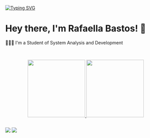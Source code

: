 [![Typing SVG](https://readme-typing-svg.herokuapp.com/?color=04C3CB&size=35&font=Fira+Code&weight=400&center=true&vCenter=true&width=1000&lines=WELCOME!;RAFA'S+CODE)](https://git.io/typing-svg)

<!-- Sobre mim -->
# Hey there, I'm Rafaella Bastos! 👋

👨🏻‍💻 I'm a Student of System Analysis and Development 

<!-- Status -->
<br><div align="center">
  <a href="https://github.com/rafaellabastos">
  <img height="180em" src="https://github-readme-stats.vercel.app/api?username=rafaellabastos&show_icons=true&theme=dracula&include_all_commits=true&count_private=true"/>
  <img height="180em" src="https://github-readme-stats.vercel.app/api/top-langs/?username=rafaellabastos&layout=compact&langs_count=7&theme=dracula"/>
</div>

##
<div>
  <a href="https://www.linkedin.com/in/rafaella-bastos-a19761298/" target="_blank"><img src="https://img.shields.io/badge/-LinkedIn-%230077B5?style=for-the-badge&logo=linkedin&logoColor=white" target="_blank"></a>
  <a href="https://instagram.com/rafa.baastos" target="_blank"><img src="https://img.shields.io/badge/-Instagram-%23E4405F?style=for-the-badge&logo=instagram&logoColor=white" target="_blank"></a>
</div>
